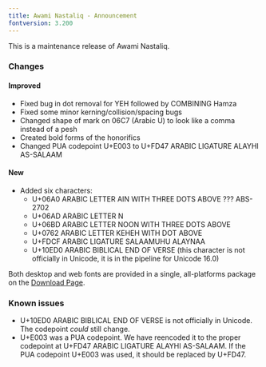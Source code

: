```yaml
---
title: Awami Nastaliq - Announcement
fontversion: 3.200
---
```


This is a maintenance release of Awami Nastaliq.

### Changes

#### Improved
- Fixed bug in dot removal for YEH followed by COMBINING Hamza
- Fixed some minor kerning/collision/spacing bugs
- Changed shape of mark on 06C7 (Arabic U) to look like a comma instead of a pesh
- Created bold forms of the honorifics
- Changed PUA codepoint U+E003 to U+FD47 ARABIC LIGATURE ALAYHI AS-SALAAM

#### New
- Added six characters:
	- U+06A0 ARABIC LETTER AIN WITH THREE DOTS ABOVE ??? ABS-2702
	- U+06AD ARABIC LETTER N
  - U+06BD ARABIC LETTER NOON WITH THREE DOTS ABOVE
  - U+0762 ARABIC LETTER KEHEH WITH DOT ABOVE
  - U+FDCF ARABIC LIGATURE SALAAMUHU ALAYNAA
  - U+10ED0 ARABIC BIBLICAL END OF VERSE (this character is not officially in Unicode, it is in the pipeline for Unicode 16.0)

Both desktop and web fonts are provided in a single, all-platforms package on the [Download Page](https://software.sil.org/awami/download/).

### Known issues

- U+10ED0 ARABIC BIBLICAL END OF VERSE is not officially in Unicode. The codepoint *could* still change.
- U+E003 was a PUA codepoint. We have reencoded it to the proper codepoint at U+FD47 ARABIC LIGATURE ALAYHI AS-SALAAM. If the PUA codepoint U+E003 was used, it should be replaced by U+FD47.



